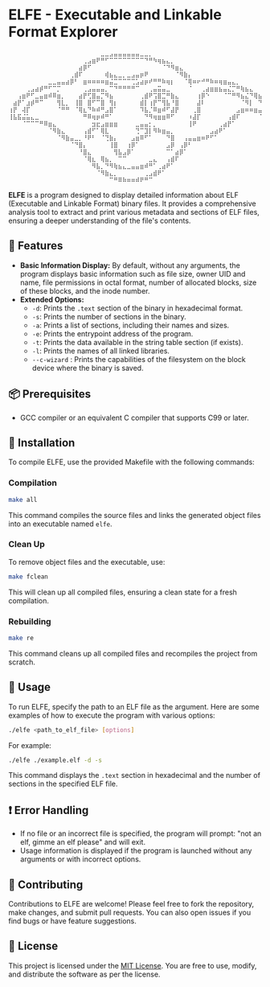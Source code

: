 # ELFE - Executable and Linkable Format Explorer
    ⠀⠀⠀⠀⠀⠀⠀⠀⠀⠀⠀⠀⠀⠀⠀⠀⠀⠀⠀⠀⠀⣀⣀⣠⣤⣤⣤⣤⣤⣤⣀⣀⡀⠀⠀⠀⠀⠀⠀⠀⠀⠀⠀⠀⠀⠀⠀⠀⠀⠀⠀⠀⠀⠀⠀⠀⠀⠀⠀⠀⠀⠀
    ⠀⠀⠀⠀⠀⠀⠀⠀⠀⠀⠀⠀⠀⠀⠀⠀⠀⢀⣠⣶⠟⠛⠋⠉⠉⠉⠉⠉⠉⠉⠉⠙⠛⠳⢶⣦⣄⡀⠀⠀⠀⠀⠀⠀⠀⠀⠀⠀⠀⠀⠀⠀⠀⠀⠀⠀⠀⠀⠀⠀⠀⠀
    ⠀⠀⠀⠀⠀⠀⠀⠀⠀⠀⠀⠀⠀⠀⠀⠀⣴⡿⠋⠀⠀⠀⠀⠀⠀⠀⠀⠀⠀⠀⠀⠀⠀⠀⠀⠈⠙⠻⣶⣄⠀⠀⠀⠀⠀⠀⠀⠀⠀⠀⠀⠀⠀⠀⠀⠀⠀⠀⠀⠀⠀⠀
    ⠀⠀⠀⠀⠀⠀⠀⠀⠀⠀⠀⠀⠀⠀⢀⣾⠏⠀⠀⠀⠀⠀⢾⣦⣄⣀⡀⣀⣠⣤⡶⠟⠀⠀⠀⠀⠀⠀⠈⠻⣷⡄⠀⠀⠀⠀⠀⠀⠀⠀⠀⠀⠀⠀⠀⠀⠀⠀⠀⠀⠀⠀
    ⠀⠀⠀⠀⠀⠀⠀⠀⠀⣀⣀⣤⣤⣴⡿⠃⠀⣶⠶⠶⠶⠶⣶⣬⣉⠉⠉⠉⢉⣡⣴⡶⠞⠛⠛⠷⢶⡆⠀⠀⠈⢿⠶⠖⠚⠛⠷⠶⢶⣶⣤⣄⡀⠀⠀⠀⠀⠀⠀⠀⠀⠀
    ⠀⠀⠀⠀⢀⣠⣴⡾⠛⠋⠉⡉⠀⠀⠀⠀⠀⢀⣠⣤⣤⣤⡀⠉⠙⠛⠛⠛⠛⠉⠀⠀⢀⣤⣭⣤⣀⠀⠀⠀⠀⠈⠀⠀⢀⣴⣶⣶⣦⣤⣌⡉⠛⢷⣦⣄⠀⠀⠀⠀⠀⠀
    ⠀⠀⢠⣶⠟⠋⣀⣤⣶⠾⠿⣶⡀⠀⠀⠀⣴⡟⢋⣿⣤⡉⠻⣦⠀⠀⠀⠀⠀⠀⢀⣾⠟⢩⣿⣉⠛⣷⣄⠀⠀⠀⠀⢰⡿⠑⠀⠀⠀⠈⠉⠛⠻⣦⣌⠙⢿⣦⠀⠀⠀⠀
    ⠀⣴⡟⠁⣰⡾⠛⠉⠀⠀⠀⢻⣇⡀⠀⢸⣿⠀⣿⠋⠉⣿⠀⢻⡆⠀⠀⠀⠀⠀⣾⡇⢰⡟⠉⢻⣧⠘⣿⠀⠀⠀⠀⣼⠇⠀⠀⠀⠀⠀⠀⠀⠀⠈⠻⡇⠀⠙⢷⣆⠀⠀
    ⢰⡟⠀⢼⡏⠀⠀⠀⠀⠀⠀⠈⠛⠛⠀⠈⢿⣆⠙⠷⠾⠛⣠⣿⠁⠀⠀⠀⠀⠀⠹⣧⡈⠿⣶⠾⠋⣼⡟⠀⠀⠀⢀⣿⠀⠀⠀⠀⠀⠀⠀⠀⣠⣶⠶⠶⣶⣤⣌⡻⣧⡀
    ⢸⣧⣯⣬⣥⣄⣀⠀⠀⠀⠀⠀⠀⠀⠀⠀⠀⠛⠿⢶⡶⠾⠛⠁⠀⠀⠀⠀⠀⠀⠀⠙⠻⢶⣶⣶⠿⠋⠀⠀⠀⠰⣼⡏⠀⠀⠀⠀⠀⠀⢠⣾⠏⠀⠀⠀⠀⠈⠉⠛⠛⠃
    ⠀⠀⠀⠈⠉⠉⠉⠛⠿⣶⣄⠀⠀⠀⠀⠀⠀⠀⠀⣲⣖⣠⣶⣶⣶⠀⠀⠀⠀⣀⣤⣤⡂⡀⠀⠀⠀⠀⠀⠀⠀⢸⠟⠀⠀⠀⠀⠀⢀⣴⡟⠁⠀⠀⠀⠀⠀⠀⠀⠀⠀⠀
    ⠀⠀⠀⠀⠀⠀⠀⠀⠀⠈⠻⣷⣄⠀⠀⠀⠀⢠⣾⠋⠁⢿⣇⠀⠀⠀⠀⠀⠀⢙⠉⣹⡇⠻⠷⣶⣤⡀⠀⠀⠀⠀⠀⠀⠀⠀⣠⣴⠟⠁⠀⠀⠀⠀⠀⠀⠀⠀⠀⠀⠀⠀
    ⠀⠀⠀⠀⠀⠀⠀⠀⠀⠀⠀⠈⠻⣷⣤⣀⡀⠘⠟⠃⠀⠈⢙⣷⡄⠀⠀⠀⣠⣶⠿⠋⠁⠀⠀⠀⠙⣿⠀⠀⢠⣤⣤⣶⠶⠟⠋⠁⠀⠀⠀⠀⠀⠀⠀⠀⠀⠀⠀⠀⠀⠀
    ⠀⠀⠀⠀⠀⠀⠀⠀⠀⠀⠀⠀⠀⠀⠈⠙⣿⡄⠀⠀⠀⠀⠀⢸⣿⠀⠀⢰⡿⠁⠀⠀⠀⠀⠀⠀⣠⡿⠀⢠⡿⠃⠀⠀⠀⠀⠀⠀⠀⠀⠀⠀⠀⠀⠀⠀⠀⠀⠀⠀⠀⠀
    ⠀⠀⠀⠀⠀⠀⠀⠀⠀⠀⠀⠀⠀⠀⠀⠀⠘⣿⣄⠀⠀⠀⠀⠀⢻⣧⣠⡿⠁⠀⠀⠀⠀⠀⠀⠀⠉⠁⣴⡿⠁⠀⠀⠀⠀⠀⠀⠀⠀⠀⠀⠀⠀⠀⠀⠀⠀⠀⠀⠀⠀⠀
    ⠀⠀⠀⠀⠀⠀⠀⠀⠀⠀⠀⠀⠀⠀⠀⠀⠀⠈⢿⣆⠀⢿⣦⡀⠀⠉⠉⠀⠀⠀⠀⠀⣀⣄⠀⠀⢠⣾⠏⠀⠀⠀⠀⠀⠀⠀⠀⠀⠀⠀⠀⠀⠀⠀⠀⠀⠀⠀⠀⠀⠀⠀
    ⠀⠀⠀⠀⠀⠀⠀⠀⠀⠀⠀⠀⠀⠀⠀⠀⠀⠀⠀⠻⣧⡀⠙⠻⢷⣦⣄⣀⣤⣤⣶⠾⠛⠁⢀⣴⠟⠁⠀⠀⠀⠀⠀⠀⠀⠀⠀⠀⠀⠀⠀⠀⠀⠀⠀⠀⠀⠀⠀⠀⠀⠀
    ⠀⠀⠀⠀⠀⠀⠀⠀⠀⠀⠀⠀⠀⠀⠀⠀⠀⠀⠀⠀⠈⠻⣷⣄⡀⠀⠀⠀⠀⠀⠀⢀⣠⣾⠟⠁⠀⠀⠀⠀⠀⠀⠀⠀⠀⠀⠀⠀⠀⠀⠀⠀⠀⠀⠀⠀⠀⠀⠀⠀⠀⠀
    ⠀⠀⠀⠀⠀⠀⠀⠀⠀⠀⠀⠀⠀⠀⠀⠀⠀⠀⠀⠀⠀⠀⠀⠉⠛⠿⠷⠶⠶⠾⠟⠛⠉⠀⠀⠀⠀⠀⠀⠀⠀⠀⠀⠀⠀⠀⠀⠀⠀⠀⠀⠀⠀⠀⠀⠀⠀⠀⠀⠀⠀⠀

**ELFE** is a program designed to display detailed information about ELF (Executable and Linkable Format) binary files. It provides a comprehensive analysis tool to extract and print various metadata and sections of ELF files, ensuring a deeper understanding of the file's contents.

## 🌟 Features
- **Basic Information Display:** By default, without any arguments, the program displays basic information such as file size, owner UID and name, file permissions in octal format, number of allocated blocks, size of these blocks, and the inode number.
- **Extended Options:**
  - `-d`: Prints the `.text` section of the binary in hexadecimal format.
  - `-s`: Prints the number of sections in the binary.
  - `-a`: Prints a list of sections, including their names and sizes.
  - `-e`: Prints the entrypoint address of the program.
  - `-t`: Prints the data available in the string table section (if exists).
  - `-l`: Prints the names of all linked libraries.
  - `--c-wizard` : Prints the capabilities of the filesystem on the block device where the binary is saved.

## 📦 Prerequisites
- GCC compiler or an equivalent C compiler that supports C99 or later.

## 🔨 Installation
To compile ELFE, use the provided Makefile with the following commands:

### Compilation
```bash
make all
```
This command compiles the source files and links the generated object files into an executable named `elfe`.

### Clean Up
To remove object files and the executable, use:
```bash
make fclean
```
This will clean up all compiled files, ensuring a clean state for a fresh compilation.

### Rebuilding
```bash
make re
```
This command cleans up all compiled files and recompiles the project from scratch.

## 🚀 Usage
To run ELFE, specify the path to an ELF file as the argument. Here are some examples of how to execute the program with various options:

```bash
./elfe <path_to_elf_file> [options]
```

For example:
```bash
./elfe ./example.elf -d -s
```
This command displays the `.text` section in hexadecimal and the number of sections in the specified ELF file.

## ❗ Error Handling
- If no file or an incorrect file is specified, the program will prompt: "not an elf, gimme an elf please" and will exit.
- Usage information is displayed if the program is launched without any arguments or with incorrect options.

## 🤝 Contributing
Contributions to ELFE are welcome! Please feel free to fork the repository, make changes, and submit pull requests. You can also open issues if you find bugs or have feature suggestions.

## 📄 License
This project is licensed under the [MIT License](https://opensource.org/licenses/MIT). You are free to use, modify, and distribute the software as per the license.